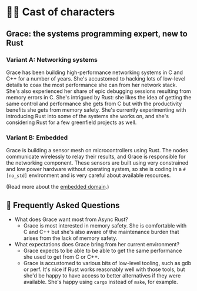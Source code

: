 # 🙋‍♀️ Cast of characters

## Grace: the systems programming expert, new to Rust

### Variant A: Networking systems

Grace has been building high-performance networking systems in C and C++ for a number of years. She's accustomed to hacking lots of low-level details to coax the most performance she can from her network stack. She's also experienced her share of epic debugging sessions resulting from memory errors in C. She's intrigued by Rust: she likes the idea of getting the same control and performance she gets from C but with the productivity benefits she gets from memory safety. She's currently experimenting with introducing Rust into some of the systems she works on, and she's considering Rust for a few greenfield projects as well.

[axes]: ../characters.md#axes

### Variant B: Embedded

Grace is building a sensor mesh on microcontrollers using Rust. The nodes communicate wirelessly to relay their results, and Grace is responsible for the networking component. These sensors are built using very constrained and low power hardware without operating system, so she is coding in a `#[no_std]` environment and is very careful about available resources.

(Read more about the [embedded domain](../domains/embedded.md).)

## 🤔 Frequently Asked Questions

* What does Grace want most from Async Rust?
    * Grace is most interested in memory safety. She is comfortable with C and C++ but she's also aware of the maintenance burden that arises from the lack of memory safety.
* What expectations does Grace bring from her current environment?
    * Grace expects to be able to be able to get the same performance she used to get from C or C++.
    * Grace is accustomed to various bits of low-level tooling, such as gdb or perf. It's nice if Rust works reasonably well with those tools, but she'd be happy to have access to better alternatives if they were available. She's happy using `cargo` instead of `make`, for example.